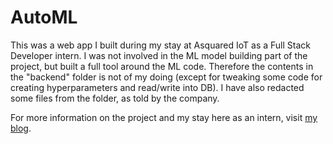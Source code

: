# AutoML

This was a web app I built during my stay at Asquared IoT as a Full Stack Developer intern. I was not involved in the ML model building part of the project, but built a full tool around the ML code. Therefore the 
contents in the "backend" folder is not of my doing (except for tweaking some code for creating hyperparameters and read/write into DB). I have also redacted some files from 
the folder, as told by the company. 

For more information on the project and my stay here as an intern, visit [my blog](https://rohankamath.me/blog/posts/asquared-iot-experience.html).
